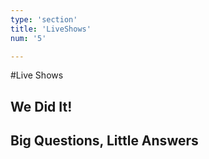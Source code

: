 ```yaml
---
type: 'section'
title: 'LiveShows'
num: '5'

---
```

#Live Shows




## We Did It!





## Big Questions, Little Answers
